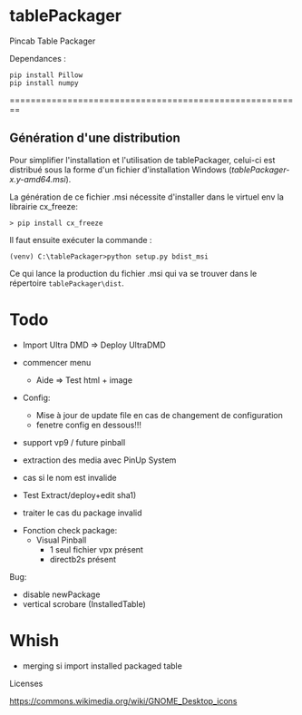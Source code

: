 # tablePackager
Pincab Table Packager

Dependances :

    pip install Pillow
    pip install numpy
    
    
========================================================

Génération d'une distribution
-----------------------------

Pour simplifier l'installation et l'utilisation de tablePackager, celui-ci 
est distribué sous la forme d'un fichier d'installation Windows (_tablePackager-x.y-amd64.msi_).

La génération de ce fichier .msi nécessite d'installer dans le virtuel env la librairie cx_freeze:

    > pip install cx_freeze

Il faut ensuite exécuter la commande :
    
    (venv) C:\tablePackager>python setup.py bdist_msi
    
Ce qui lance la production du fichier .msi qui va se trouver dans le répertoire `tablePackager\dist`.

Todo
====
- Import Ultra DMD
    => Deploy UltraDMD
    
- commencer menu
    - Aide => Test html + image
    

- Config:
    - Mise à jour de update file en cas de changement de configuration
    - fenetre config en dessous!!!




- support vp9 / future pinball


- extraction des media avec PinUp System
- cas si le nom est invalide
+ Test Extract/deploy+edit sha1)
- traiter le cas du package invalid

+ Fonction check package:
    * Visual Pinball
        - 1 seul fichier vpx présent
        - directb2s présent
 
Bug:
  - disable newPackage  
  - vertical scrobare (InstalledTable)

     
Whish
=====
- merging si import installed packaged table


Licenses

https://commons.wikimedia.org/wiki/GNOME_Desktop_icons